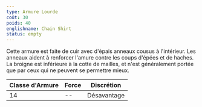 ```yaml
---
type: Armure Lourde
coût: 30
poids: 40
englishname: Chain Shirt
status: empty
---
```

Cette armure est faite de cuir avec d'épais anneaux cousus à l'intérieur. Les anneaux aident à renforcer l'amure contre les coups d'épées et de haches. La broigne est inférieure à la cotte de mailles, et n'est généralement portée que par ceux qui ne peuvent se permettre mieux.

| Classe d'Armure | Force | Discrétion  |
| --------------- | ----- | ----------- |
| 14              | --    | Désavantage |
